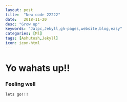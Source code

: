 ```yaml
---
layout: post
title:  "New code 22222"
date:   2018-11-20
desc: "Grow up"
keywords: "Jalpc,Jekyll,gh-pages,website,blog,easy"
categories: [Ml]
tags: [Ashutosh,Jekyll]
icon: icon-html
---
```


# Yo wahats up!!
### Feeling well

`lets go!!!`
